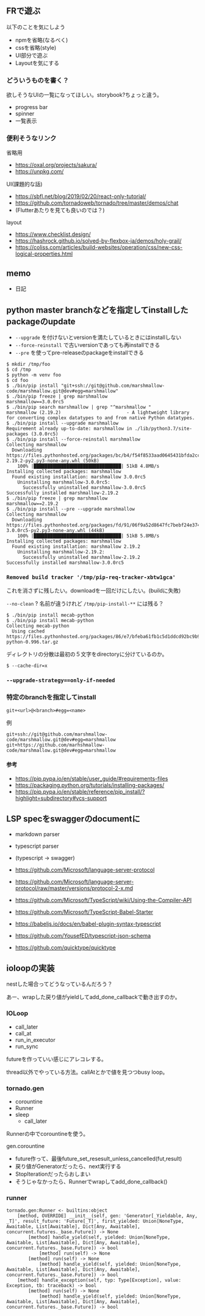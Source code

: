 ## FRで遊ぶ

以下のことを気にしよう

- npmを省略(なるべく)
- cssを省略(style)
- UI部分で遊ぶ
- Layoutを気にする

### どういうものを書く？

欲しそうなUIの一覧になってほしい。storybook?ちょっと違う。

- progress bar
- spinner
- 一覧表示


### 便利そうなリンク

省略用

- https://oxal.org/projects/sakura/
- https://unpkg.com/

UI(課題的な話)

- https://sbfl.net/blog/2019/02/20/react-only-tutorial/
- https://github.com/tornadoweb/tornado/tree/master/demos/chat
- (Flutterあたりを見ても良いのでは？)

layout

- https://www.checklist.design/
- https://hashrock.github.io/solved-by-flexbox-ja/demos/holy-grail/
- https://coliss.com/articles/build-websites/operation/css/new-css-logical-properties.html


## memo

- 日記

## python master branchなどを指定してinstallしたpackageのupdate

- `--upgrade` を付けないとversionを満たしているときにはinstallしない
- `--force-reinstall` で古いversionであっても再installできる
- `--pre` を使ってpre-releaseのpackageをinstallできる

```console
$ mkdir /tmp/foo
$ cd /tmp
$ python -m venv foo
$ cd foo
$ ./bin/pip install "git+ssh://git@github.com/marshmallow-code/marshmallow.git@dev#egg=marshmallow"
$ ./bin/pip freeze | grep marshmallow
marshmallow==3.0.0rc5
$ ./bin/pip search marshmallow | grep "^marshmallow "
marshmallow (2.19.2)                        - A lightweight library for converting complex datatypes to and from native Python datatypes.
$ ./bin/pip install --upgrade marshmallow
Requirement already up-to-date: marshmallow in ./lib/python3.7/site-packages (3.0.0rc5)
$ ./bin/pip install --force-reinstall marshmallow
Collecting marshmallow
  Downloading https://files.pythonhosted.org/packages/bc/b4/f54f8533aad0645431bfda2cc3d20913a305779c80f8cb71229e8b615c5b/marshmallow-2.19.2-py2.py3-none-any.whl (50kB)
    100% |████████████████████████████████| 51kB 4.8MB/s 
Installing collected packages: marshmallow
  Found existing installation: marshmallow 3.0.0rc5
    Uninstalling marshmallow-3.0.0rc5:
      Successfully uninstalled marshmallow-3.0.0rc5
Successfully installed marshmallow-2.19.2
$ ./bin/pip freeze | grep marshmallow
marshmallow==2.19.2
$ ./bin/pip install --pre --upgrade marshmallow
Collecting marshmallow
  Downloading https://files.pythonhosted.org/packages/fd/91/06f9a52d8647fc7bebf24e3745f8eea4e2495006676353d3494d2f1afa93/marshmallow-3.0.0rc5-py2.py3-none-any.whl (44kB)
    100% |████████████████████████████████| 51kB 5.8MB/s 
Installing collected packages: marshmallow
  Found existing installation: marshmallow 2.19.2
    Uninstalling marshmallow-2.19.2:
      Successfully uninstalled marshmallow-2.19.2
Successfully installed marshmallow-3.0.0rc5
```

### `Removed build tracker '/tmp/pip-req-tracker-xbtw1gca'`

これを消さずに残したい。downloadを一回だけにしたい。(buildに失敗)

`--no-clean` ? 名前が違うけれど `/tmp/pip-install-**` には残る？

```console
$ ./bin/pip install mecab-python
$ ./bin/pip install mecab-python
Collecting mecab-python
  Using cached https://files.pythonhosted.org/packages/86/e7/bfeba61fb1c5d1ddcd92bc9b9502f99f80bf71a03429a2b31218fc2d4da2/mecab-python-0.996.tar.gz
```

ディレクトリの分散は最初の５文字をdirectoryに分けているのか。

```console
$ --cache-dir=x
```

### `--upgrade-strategy==only-if-needed`

### 特定のbranchを指定してinstall

```
git+<url>@<branch>#egg=<name>
```

例

```
git+ssh://git@github.com/marshmallow-code/marshmallow.git@dev#egg=marshmallow
git+https://github.com/marhshmallow-code/marshmallow.git@dev#egg=marshmallow
```

#### 参考

- https://pip.pypa.io/en/stable/user_guide/#requirements-files
- https://packaging.python.org/tutorials/installing-packages/
- https://pip.pypa.io/en/stable/reference/pip_install/?highlight=subdirectory#vcs-support

## LSP specをswaggerのdocumentに

- markdown parser
- typescript parser
- (typescript -> swagger)

- https://github.com/Microsoft/language-server-protocol
- https://github.com/Microsoft/language-server-protocol/raw/master/versions/protocol-2-x.md
- https://github.com/Microsoft/TypeScript/wiki/Using-the-Compiler-API
- https://github.com/Microsoft/TypeScript-Babel-Starter
- https://babeljs.io/docs/en/babel-plugin-syntax-typescript
- https://github.com/YousefED/typescript-json-schema
- https://github.com/quicktype/quicktype

## ioloopの実装

nestした場合ってどうなっているんだろう？

あー、wrapした戻り値がyieldしてadd_done_callbackで動き出すのか。

### IOLoop

- call_later
- call_at
- run_in_executor
- run_sync

futureを作っていい感じにアレコレする。

thread以外でやっている方法。callAtとかで値を見つつbusy loop。

### tornado.gen

- corountine
- Runner
- sleep
  - call_later

Runnerの中でcorountineを使う。

gen.corountine

- future作って、最後future_set_resesult_unless_cancelled(fut,result)
- 戻り値がGeneratorだったら、next実行する
- StopIterationだったらおしまい
- そうじゃなかったら、Runnerでwrapしてadd_done_callback()

### runner

```
tornado.gen:Runner <- builtins:object
    [method, OVERRIDE] __init__(self, gen: 'Generator[_Yieldable, Any, _T]', result_future: 'Future[_T]', first_yielded: Union[NoneType, Awaitable, List[Awaitable], Dict[Any, Awaitable], concurrent.futures._base.Future]) -> None
        [method] handle_yield(self, yielded: Union[NoneType, Awaitable, List[Awaitable], Dict[Any, Awaitable], concurrent.futures._base.Future]) -> bool
            [method] run(self) -> None
        [method] run(self) -> None
            [method] handle_yield(self, yielded: Union[NoneType, Awaitable, List[Awaitable], Dict[Any, Awaitable], concurrent.futures._base.Future]) -> bool
    [method] handle_exception(self, typ: Type[Exception], value: Exception, tb: traceback) -> bool
        [method] run(self) -> None
            [method] handle_yield(self, yielded: Union[NoneType, Awaitable, List[Awaitable], Dict[Any, Awaitable], concurrent.futures._base.Future]) -> bool
```
